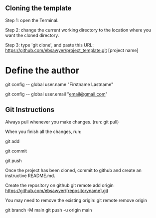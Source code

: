 ## Cloning the template

Step 1: open the Terminal.

Step 2: change the current working directory to the location where you want the cloned directory.

Step 3: type 'git clone', and paste this URL: https://github.com/ebsawyer/project_template.git [project name]

# Define the author

git config -- global user.name "Firstname Lastname"

git config -- global user.email "email@gmail.com"

## Git Instructions

Always pull whenever you make changes. (run: git pull)

When you finish all the changes, run:

git add

git commit

git push

Once the project has been cloned, commit to github and create an instructive README.md.

Create the repository on github
git remote add origin https://github.com/ebsawyer/[repositoryname].git

You may need to remove the existing origin: git remote remove origin

git branch -M main
git push -u origin main
